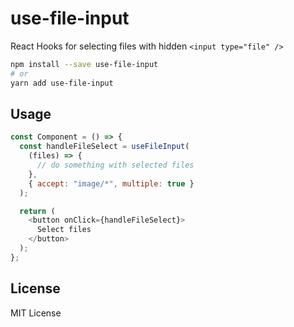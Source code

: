 # use-file-input

React Hooks for selecting files with hidden `<input type="file" />`

```sh
npm install --save use-file-input
# or
yarn add use-file-input
```

## Usage

```js
const Component = () => {
  const handleFileSelect = useFileInput(
    (files) => {
      // do something with selected files
    },
    { accept: "image/*", multiple: true }
  );

  return (
    <button onClick={handleFileSelect}>
      Select files
    </button>
  );
};
```

## License

MIT License

